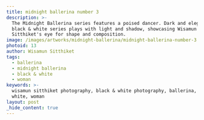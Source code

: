```yaml
---
title: midnight ballerina number 3
description: >-
  The Midnight Ballerina series features a poised dancer. Dark and elegant, this
  black & white series plays with light and shadow, showcasing Wisamun
  Sitthiket's eye for shape and composition.
image: /images/artworks/midnight-ballerina/midnight-ballerina-number-3.jpg
photoid: 13
author: Wisamun Sitthiket
tags:
  - ballerina
  - midnight ballerina
  - black & white
  - woman
keywords: >-
  wisamun sitthiket photography, black & white photography, ballerina, black &
  white, woman
layout: post
_hide_content: true
---
```

